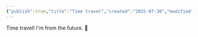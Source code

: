 ```yaml
---
{"publish":true,"title":"Time travel","created":"2025-07-30","modified":"2025-07-29T21:43:40.385-04:00","published":"2025-07-30","cssclasses":"","date":"2025-07-30"}
---
```


Time travel! I'm from the future. 🤥